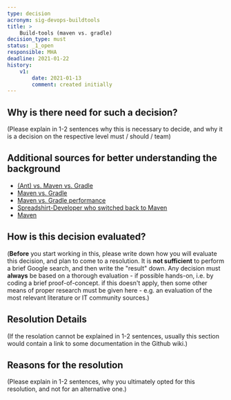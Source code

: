 ```yaml
---
type: decision
acronym: sig-devops-buildtools
title: >
    Build-tools (maven vs. gradle)  
decision_type: must
status: _1_open
responsible: MHA
deadline: 2021-01-22
history:
    v1:
        date: 2021-01-13
        comment: created initially
---
```


## Why is there need for such a decision?

(Please explain in 1-2 sentences why this is necessary to decide, and why it is a decision on the respective level must / should / team)

## Additional sources for better understanding the background

- [(Ant) vs. Maven vs. Gradle](https://www.baeldung.com/ant-maven-gradle)
- [Maven vs. Gradle](https://gradle.org/maven-vs-gradle/)
- [Maven vs. Gradle performance](https://gradle.org/gradle-vs-maven-performance/)
- [Spreadshirt-Developer who switched back to Maven](https://phauer.com/2018/moving-back-from-gradle-to-maven/)
- [Maven](https://www.baeldung.com/maven)

## How is this decision evaluated?

(**Before** you start working in this, please write down how you will evaluate this decision, and plan to 
come to a resolution. 
It is  **not sufficient** to perform a brief Google search, and then write  the "result" down. Any decision must
**always** be based on a thorough evaluation - if possible hands-on, i.e. by coding a brief proof-of-concept.
if this doesn't apply, then some other means of proper research must be given here - e.g. an evaluation of 
the most relevant literature or IT community sources.) 

## Resolution Details

(If the resolation cannot be explained in 1-2 sentences, usually this section would contain a link to some
documentation in the Github wiki.)


## Reasons for the resolution

(Please explain in 1-2 sentences, why you ultimately opted for this resolution, and not for an alternative one.)

